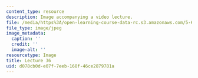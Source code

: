 ```yaml
---
content_type: resource
description: Image accompanying a video lecture.
file: /media/https%3A/open-learning-course-data-rc.s3.amazonaws.com/5-60-thermodynamics-kinetics-spring-2008/d078cb0de07f7eeb168f46ce2879781a_lec36_th.jpg
file_type: image/jpeg
image_metadata:
  caption: ''
  credit: ''
  image-alt: ''
resourcetype: Image
title: Lecture 36
uid: d078cb0d-e07f-7eeb-168f-46ce2879781a
---
```

